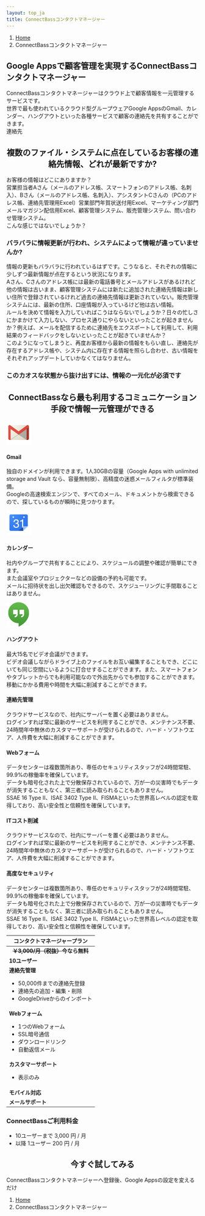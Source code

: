 ```yaml
---
layout: top_ja
title: ConnectBassコンタクトマネージャー
---
```


<ol class="breadcrumb">
  <li><a href="/">Home</a></li>
  <li class="active">ConnectBassコンタクトマネージャー</li>
</ol>

<h2>Google Appsで顧客管理を実現するConnectBassコンタクトマネージャー</h2>
<p>ConnectBassコンタクトマネージャーはクラウド上で顧客情報を一元管理するサービスです。<br>
世界で最も使われているクラウド型グループウェアGoogle AppsのGmail、カレンダー、ハングアウトといった各種サービスで顧客の連絡先を共有することができます。<br>
連絡先</p>


<h2 align="center">複数のファイル・システムに点在しているお客様の連絡先情報、どれが最新ですか?</h2>

<p>お客様の情報はどこにありますか？<br>
営業担当者Aさん（メールのアドレス帳、スマートフォンのアドレス帳、名刺入）、Bさん（メールのアドレス帳、名刺入）、アシスタントCさんの（PCのアドレス帳、連絡先管理用Excel）営業部門年賀状送付用Excel、マーケティング部門メールマガジン配信用Excel、顧客管理システム、販売管理システム、問い合わせ管理システム。<br>
こんな感じではないでしょうか？</p>

<h3>バラバラに情報更新が行われ、システムによって情報が違っていませんか?</h3>

<p>情報の更新もバラバラに行われているはずです。こうなると、それぞれの情報に少しずつ最新情報が点在するという状況になります。<br>
Aさん、Cさんのアドレス帳には最新の電話番号とメールアドレスがあるけれど他の情報は古いまま、顧客管理システムには新たに追加された連絡先情報は新しい住所で登録されているけれど過去の連絡先情報は更新されていない。販売管理システムには、最新の住所、口座情報が入っているけど他は古い情報。<br>
ルールを決めて情報を入力していればこうはならないでしょうか？日々の忙しさにかまかけて入力しない、プロセス通りにやらないといったことが起きませんか？例えば、メールを配信するために連絡先をエクスポートして利用して、利用結果のフィードバックをしないといったことが起きていませんか？<br>
このようになってしまうと、再度お客様から最新の情報をもらい直し、連絡先が存在するアドレス帳や、システム内に存在する情報を照らし合わせ、古い情報をそれぞれアップデートしていかなくてはなりません。</p>


<h3>このカオスな状態から抜け出すには、情報の一元化が必須です</h3>

<h2 align="center">ConnectBassなら最も利用するコミュニケーション手段で情報一元管理ができる</h2>


<div class="row">
  <div class="col-sm-4">
    <img class="img-responsive" src="/assets/img/googleapps/googlemail-64.png" width="64">
    <h4>Gmail</h3>
    <p>独自のドメインが利用できます。1人30GBの容量（Google Apps with unlimited storage and Vault なら、容量無制限）、高精度の迷惑メールフィルタが標準装備。<br>
    Googleの高速検索エンジンで、すべてのメール、ドキュメントから検索できるので、探しているものが瞬時に見つかります。</p>
  </div>

  <div class="col-sm-4">
    <img class="img-responsive" src="/assets/img/googleapps/calendar-64.png" width="64">
    <h4>カレンダー</h4>
    <p>社内やグループで共有することにより、スケジュールの調整や確認が簡単にできます。<br>
    また会議室やプロジェクターなどの設備の予約も可能です。<br>
    メールに招待状を出し出欠確認もできるので、スケジューリングに手間取ることはありません。</p>
  </div>

  <div class="col-sm-4">
    <img class="img-responsive" src="/assets/img/googleapps/icn-hangouts-64.png" width="64">
    <h4>ハングアウト</h4>
    <p>最大15名でビデオ会議ができます。<br>
    ビデオ会議しながらドライブ上のファイルをお互い編集することもでき、どこにいても同じ空間にいるように打合せすることができます。また、スマートフォンやタブレットからでも利用可能なので外出先からでも参加することができます。<br>
    移動にかかる費用や時間を大幅に削減することができます。</p>
  </div>

</div>

<div class="row">
  <div class="col-sm-6">
    <h4>連絡先管理</h4>
    <p>クラウドサービスなので、社内にサーバーを置く必要はありません。<br>
    ログインすれば常に最新のサービスを利用することができ、メンテナンス不要、24時間年中無休のカスタマーサポートが受けられるので、ハード・ソフトウエア、人件費を大幅に削減することができます。</p>
  </div>

  <div class="col-sm-6">
    <h4>Webフォーム</h4>
    <p>データセンターは複数箇所あり、専任のセキュリティスタッフが24時間常駐、99.9%の稼働率を確保しています。<br>
    データも暗号化された上で分散保存されているので、万が一の災害時でもデータが消失することもなく、第三者に読み取られることもありません。<br>  
SSAE 16 Type II、ISAE 3402 Type II、FISMAといった世界高レベルの認定を取得しており、高い安全性と信頼性を確保しています。</p>
  </div>
</div>

<div class="row">
  <div class="col-sm-6">
    <h4>ITコスト削減</h4>
    <p>クラウドサービスなので、社内にサーバーを置く必要はありません。<br>
    ログインすれば常に最新のサービスを利用することができ、メンテナンス不要、24時間年中無休のカスタマーサポートが受けられるので、ハード・ソフトウエア、人件費を大幅に削減することができます。</p>
  </div>

  <div class="col-sm-6">
    <h4>高度なセキュリティ</h4>
    <p>データセンターは複数箇所あり、専任のセキュリティスタッフが24時間常駐、99.9%の稼働率を確保しています。<br>
    データも暗号化された上で分散保存されているので、万が一の災害時でもデータが消失することもなく、第三者に読み取られることもありません。<br>  
SSAE 16 Type II、ISAE 3402 Type II、FISMAといった世界高レベルの認定を取得しており、高い安全性と信頼性を確保しています。</p>
  </div>
</div>

<table class="table table-bordered price"><thead>
<tr>
<th>コンタクトマネージャープラン</th>
</tr>
</thead><tbody>
<tr>
<td align="center"><strong><del>￥3,000/月（税抜）</del>今なら無料</strong></td>
</tr>
<tr>
<tr>
<td align="left"><strong>10ユーザー</strong></td>
</tr>
<tr>
<td align="left"><strong>連絡先管理</strong>

<ul>
<li>50,000件までの連絡先登録</li>
<li>連絡先の追加・編集・削除</li>
<li>GoogleDriveからのインポート</li>
</ul>

</td>
</tr>
<tr>
<td align="left"><strong>Webフォーム</strong>

<ul>
<li>1つのWebフォーム</li>
<li>SSL暗号通信</li>
<li>ダウンロードリンク</li>
<li>自動返信メール</li>
</ul>

</td>
</tr>
<tr>
<td align="left"><strong>カスタマーサポート</strong>

<ul>
<li>表示のみ</li>
</ul>

</td>
</tr>
<!--
<tr>
<td align="left"></td>
</tr>
-->
<tr>
<td align="left"><strong>モバイル対応</strong></td>
</tr>
<tr>
<td align="left"><strong>メールサポート</strong></td>
</tr>
</tbody></table>

<h3>ConnectBassご利用料金</h3>
<ul>
<li>10ユーザーまで 3,000 円 / 月</li>
<li>以降 1ユーザー 200 円 / 月</li>
</ul>
<h2 id="appscontact" align="center">今すぐ試してみる</h2>
<p>ConnectBassコンタクトマネージャーへ登録後、Google Appsの設定を変えるだけ</p>



<ol class="breadcrumb">
  <li><a href="/">Home</a></li>
  <li class="active">ConnectBassコンタクトマネージャー</li>
</ol>

